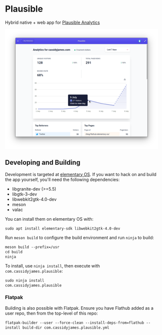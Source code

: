 # Plausible

Hybrid native + web app for [Plausible Analytics](https://plausible.io)

![Screenshot](data/screenshot.png)

## Developing and Building

Development is targeted at [elementary OS](https://elementary.io). If you want to hack on and build the app yourself, you'll need the following dependencies:

* libgranite-dev (>=5.5)
* libgtk-3-dev
* libwebkit2gtk-4.0-dev
* meson
* valac

You can install them on elementary OS with:

```shell
sudo apt install elementary-sdk libwebkit2gtk-4.0-dev
```

Run `meson build` to configure the build environment and run `ninja` to build:

```shell
meson build --prefix=/usr
cd build
ninja
```

To install, use `ninja install`, then execute with `com.cassidyjames.plausible`:

```shell
sudo ninja install
com.cassidyjames.plausible
```

### Flatpak

Building is also possible with Flatpak. Ensure you have Flathub added as a user repo, then from the top-level of this repo:

```shell
flatpak-builder --user --force-clean --install-deps-from=flathub --install build-dir com.cassidyjames.plausible.yml
```
